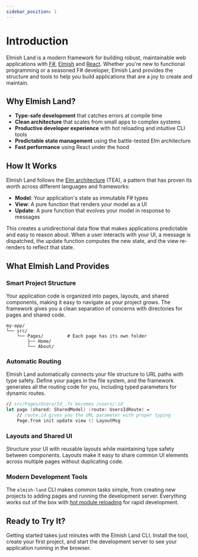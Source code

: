 ```yaml
---
sidebar_position: 1
---
```


# Introduction

Elmish Land is a modern framework for building robust, maintainable web applications with [F#](https://fsharp.org), [Elmish](https://elmish.github.io/elmish/) and [React](https://reactjs.org/). Whether you're new to functional programming or a seasoned F# developer, Elmish Land provides the structure and tools to help you build applications that are a joy to create and maintain.

## Why Elmish Land?

- **Type-safe development** that catches errors at compile time
- **Clean architecture** that scales from small apps to complex systems
- **Productive developer experience** with hot reloading and intuitive CLI tools
- **Predictable state management** using the battle-tested Elm architecture
- **Fast performance** using React under the hood

## How It Works

Elmish Land follows the [Elm architecture](https://guide.elm-lang.org/architecture/) (TEA), a pattern that has proven its worth across different languages and frameworks:

- **Model**: Your application's state as immutable F# types
- **View**: A pure function that renders your model as a UI
- **Update**: A pure function that evolves your model in response to messages

This creates a unidirectional data flow that makes applications predictable and easy to reason about. When a user interacts with your UI, a message is dispatched, the update function computes the new state, and the view re-renders to reflect that state.

## What Elmish Land Provides

### Smart Project Structure

Your application code is organized into pages, layouts, and shared components, making it easy to navigate as your project grows. The framework gives you a clean separation of concerns with directories for pages and shared code.

```
my-app/
└── src/
    └── Pages/         # Each page has its own folder
        ├── Home/
        └── About/
````

### Automatic Routing

Elmish Land automatically connects your file structure to URL paths with type safety. Define your pages in the file system, and the framework generates all the routing code for you, including typed parameters for dynamic routes.

```fsharp
// src/Pages/Users/Id_.fs becomes /users/:id
let page (shared: SharedModel) (route: UsersIdRoute) =
    // route.id gives you the URL parameter with proper typing
    Page.from init update view () LayoutMsg
````

### Layouts and Shared UI

Structure your UI with reusable layouts while maintaining type safety between components. Layouts make it easy to share common UI elements across multiple pages without duplicating code.

### Modern Development Tools

The `elmish-land` CLI makes common tasks simple, from creating new projects to adding pages and running the development server. Everything works out of the box with [hot module reloading](https://vitejs.dev/guide/features.html#hot-module-replacement) for rapid development.

## Ready to Try It?

Getting started takes just minutes with the Elmish Land CLI. Install the tool, create your first project, and start the development server to see your application running in the browser.